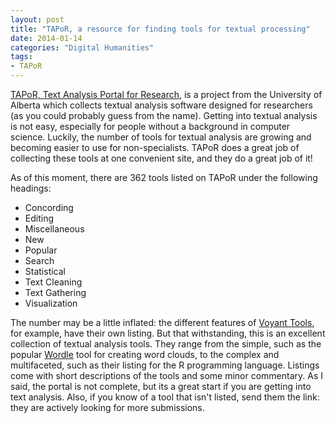 ```yaml
---
layout: post
title: "TAPoR, a resource for finding tools for textual processing"
date: 2014-01-14
categories: "Digital Humanities"
tags:
- TAPoR
---
```


[TAPoR, Text Analysis Portal for Research][1], is a project from the University of Alberta which collects textual analysis software designed for researchers (as you could probably guess from the name). Getting into textual analysis is not easy, especially for people without a background in computer science. Luckily, the number of tools for textual analysis are growing and becoming easier to use for non-specialists. TAPoR does a great job of collecting these tools at one convenient site, and they do a great job of it!

As of this moment, there are 362 tools listed on TAPoR under the following headings:

* Concording
* Editing
* Miscellaneous
* New
* Popular
* Search
* Statistical
* Text Cleaning
* Text Gathering
* Visualization

The number may be a little inflated: the different features of [Voyant Tools][2], for example, have their own listing. But that withstanding, this is an excellent collection of textual analysis tools. They range from the simple, such as the popular [Wordle][3] tool for creating word clouds, to the complex and multifaceted, such as their listing for the R programming language. Listings come with short descriptions of the tools and some minor commentary. As I said, the portal is not complete, but its a great start if you are getting into text analysis. Also, if you know of a tool that isn't listed, send them the link: they are actively looking for more submissions.

[1]: http://tapor.ca/ "TAPoR"
[2]: http://voyant-tools.org/ "Voyant Tools"
[3]: http://www.wordle.net/ "Wordle"
